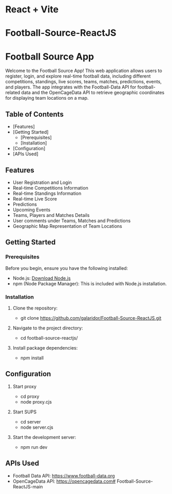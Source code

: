 # React + Vite
# Football-Source-ReactJS

# Football Source App

Welcome to the Football Source App! This web application allows users to register, login, and explore real-time football data, including different competitions, standings, live scores, teams, matches, predictions, events, and players. The app integrates with the Football-Data API for football-related data and the OpenCageData API to retrieve geographic coordinates for displaying team locations on a map.

## Table of Contents

- [Features]
- [Getting Started]
  - [Prerequisites]
  - [Installation]
- [Configuration]
- [APIs Used]

## Features

- User Registration and Login
- Real-time Competitions Information
- Real-time Standings Information
- Real-time Live Score
- Predictions
- Upcoming Events
- Teams, Players and Matches Details
- User comments under Teams, Matches and Predictions
- Geographic Map Representation of Team Locations

## Getting Started

### Prerequisites

Before you begin, ensure you have the following installed:

- Node.js: [Download Node.js](https://nodejs.org/)
- npm (Node Package Manager): This is included with Node.js installation.

### Installation

1. Clone the repository:

    - git clone https://github.com/galaridor/Football-Source-ReactJS.git

2. Navigate to the project directory:

    - cd football-source-reactjs/

3. Install package dependencies:

    - npm install

## Configuration

1. Start proxy 

    - cd proxy
    - node proxy.cjs

2. Start SUPS

    - cd server
    - node server.cjs

3. Start the development server:

    - npm run dev

 ##  APIs Used

   - Football Data API: https://www.football-data.org
   - OpenCageData API: https://opencagedata.com#   F o o t b a l l - S o u r c e - R e a c t J S - m a i n  
 